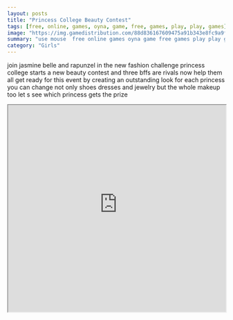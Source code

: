 ```yaml
---
layout: posts
title: "Princess College Beauty Contest"
tags: [free, online, games, oyna, game, free, games, play, play, games]
image: "https://img.gamedistribution.com/88d836167609475a91b343e8fc9a9f86.jpg"
summary: "use mouse  free online games oyna game free games play play games"
category: "Girls"
---
```


join jasmine belle and rapunzel in the new fashion challenge princess college starts a new beauty contest and three bffs are rivals now help them all get ready for this event by creating an outstanding look for each princess you can change not only shoes dresses and jewelry but the whole makeup too let s see which princess gets the prize

<iframe width="100%" height="480px;" src="https://html5.gamedistribution.com/88d836167609475a91b343e8fc9a9f86/"></iframe>
